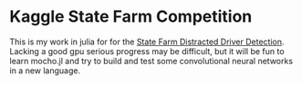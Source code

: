# Kaggle State Farm Competition

This is my work in julia for for the [State Farm Distracted Driver Detection](https://www.kaggle.com/c/state-farm-distracted-driver-detection).  Lacking a good gpu serious progress may be difficult, but it will be fun to learn mocho.jl and try to build and test some convolutional neural networks in a new language.

